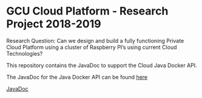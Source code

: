 
# GCU Cloud Platform - Research Project 2018-2019

Research Question: Can we design and build a fully functioning Private Cloud Platform using a cluster of Raspberry PI’s using current Cloud Technologies?

This repository contains the JavaDoc to support the Cloud Java Docker API.

The JavaDoc for the Java Docker API can be found [here](http://htmlpreview.github.com/?https://github.com/markreha/cloudrdp/blob/master/java-api/docs/javadoc/index.html)

[JavaDoc](http://htmlpreview.github.com/?https://github.com/markreha/cloudrdp/blob/master/java-api/docs/javadoc/index.html)

